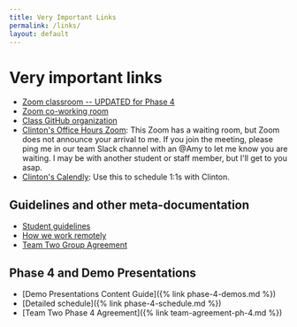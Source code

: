 ```yaml
---
title: Very Important Links
permalink: /links/
layout: default
---
```


# Very important links

- [Zoom classroom -- UPDATED for Phase 4](https://us02web.zoom.us/j/87136809846?pwd=VER0ejNkaWFUQURjQ0xRVTVVYlkrUT09)
- [Zoom co-working room](https://us02web.zoom.us/j/705824048?pwd=Zk55dFpXa09jNGcvS2UramRNRkxyZz09)
- [Class GitHub organization](https://github.com/momentum-team-2)
- [Clinton's Office Hours Zoom](https://us02web.zoom.us/j/9193609150): This Zoom has a waiting room, but Zoom does not announce your arrival to me. If you join the meeting, please ping me in our team Slack channel with an @Amy to let me know you are waiting. I may be with another student or staff member, but I'll get to you asap.
- [Clinton's Calendly](https://calendly.com/clintondreisbach/30min): Use this to schedule 1:1s with Clinton.

## Guidelines and other meta-documentation

- [Student guidelines](https://drive.google.com/open?id=17j7lH4BTArHwF9TMN9bzDO05REuXflpYCa8JnV1KDLI&authuser=1)
- [How we work remotely](https://github.com/momentumlearn/student-resources/blob/master/articles/working-remotely.md)
- [Team Two Group Agreement](https://docs.google.com/document/d/14Jngv-iflsO0h3wS84iNJfRe9BS3ZI358wGS_SiLS6I/edit?usp=sharing)

## Phase 4 and Demo Presentations

* [Demo Presentations Content Guide]({% link phase-4-demos.md %})
* [Detailed schedule]({% link phase-4-schedule.md %})
* [Team Two Phase 4 Agreement]({% link team-agreement-ph-4.md %})
